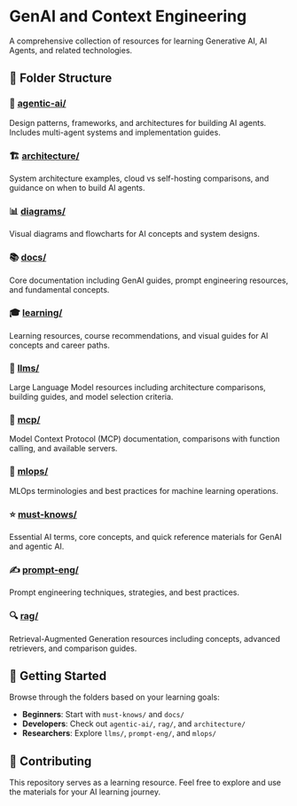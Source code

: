 # GenAI and Context Engineering 

A comprehensive collection of resources for learning Generative AI, AI Agents, and related technologies.

## 📁 Folder Structure

### 🤖 [agentic-ai/](./agentic-ai/)
Design patterns, frameworks, and architectures for building AI agents. Includes multi-agent systems and implementation guides.

### 🏗️ [architecture/](./architecture/)
System architecture examples, cloud vs self-hosting comparisons, and guidance on when to build AI agents.

### 📊 [diagrams/](./diagrams/)
Visual diagrams and flowcharts for AI concepts and system designs.

### 📚 [docs/](./docs/)
Core documentation including GenAI guides, prompt engineering resources, and fundamental concepts.

### 🎓 [learning/](./learning/)
Learning resources, course recommendations, and visual guides for AI concepts and career paths.

### 🧠 [llms/](./llms/)
Large Language Model resources including architecture comparisons, building guides, and model selection criteria.

### 🔌 [mcp/](./mcp/)
Model Context Protocol (MCP) documentation, comparisons with function calling, and available servers.

### 🔧 [mlops/](./mlops/)
MLOps terminologies and best practices for machine learning operations.

### ⭐ [must-knows/](./must-knows/)
Essential AI terms, core concepts, and quick reference materials for GenAI and agentic AI.

### ✍️ [prompt-eng/](./prompt-eng/)
Prompt engineering techniques, strategies, and best practices.

### 🔍 [rag/](./rag/)
Retrieval-Augmented Generation resources including concepts, advanced retrievers, and comparison guides.

## 🚀 Getting Started

Browse through the folders based on your learning goals:
- **Beginners**: Start with `must-knows/` and `docs/`
- **Developers**: Check out `agentic-ai/`, `rag/`, and `architecture/`
- **Researchers**: Explore `llms/`, `prompt-eng/`, and `mlops/`

## 📝 Contributing

This repository serves as a learning resource. Feel free to explore and use the materials for your AI learning journey.
